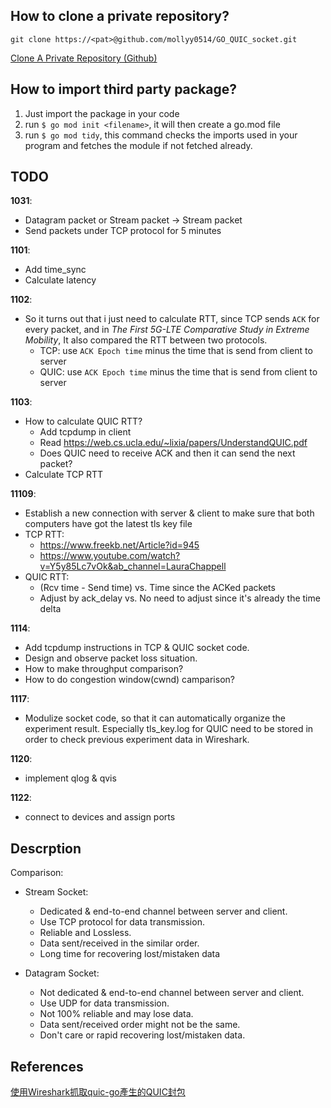 ## How to clone a private repository?
```
git clone https://<pat>@github.com/mollyy0514/GO_QUIC_socket.git
```
[Clone A Private Repository (Github)](https://stackoverflow.com/questions/2505096/clone-a-private-repository-github)

## How to import third party package?
1. Just import the package in your code
2. run `$ go mod init <filename>`, it will then create a go.mod file
3. run `$ go mod tidy`, this command checks the imports used in your program and fetches the module if not fetched already.


## TODO
**1031**:
- Datagram packet or Stream packet -> Stream packet
- Send packets under TCP protocol for 5 minutes

**1101**:
- Add time_sync
- Calculate latency

**1102**:
- So it turns out that i just need to calculate RTT, since TCP sends `ACK` for every packet, and in *The First 5G-LTE Comparative Study in Extreme Mobility*, It also compared the RTT between two protocols.
    - TCP: use `ACK Epoch time` minus the time that is send from client to server
    - QUIC: use `ACK Epoch time` minus the time that is send from client to server

**1103**:
- How to calculate QUIC RTT?
    - Add tcpdump in client
    - Read https://web.cs.ucla.edu/~lixia/papers/UnderstandQUIC.pdf
    - Does QUIC need to receive ACK and then it can send the next packet?
- Calculate TCP RTT

**11109**:
- Establish a new connection with server & client to make sure that both computers have got the latest tls key file
- TCP RTT:
    - https://www.freekb.net/Article?id=945
    - https://www.youtube.com/watch?v=Y5y85Lc7vOk&ab_channel=LauraChappell
- QUIC RTT:
    - (Rcv time - Send time) vs. Time since the ACKed packets
    - Adjust by ack_delay vs. No need to adjust since it's already the time delta

**1114**:
- Add tcpdump instructions in TCP & QUIC socket code.
- Design and observe packet loss situation.
- How to make throughput comparison?
- How to do congestion window(cwnd) camparison?

**1117**:
- Modulize socket code, so that it can automatically organize the experiment result. Especially tls_key.log for QUIC need to be stored in order to check previous experiment data in Wireshark.

**1120**:
- implement qlog & qvis

**1122**:
- connect to devices and assign ports

## Descrption

Comparison:
- Stream Socket:
    - Dedicated & end-to-end channel between server and client.
    - Use TCP protocol for data transmission.
    - Reliable and Lossless.
    - Data sent/received in the similar order.
    - Long time for recovering lost/mistaken data

- Datagram Socket:
    - Not dedicated & end-to-end channel between server and client.
    - Use UDP for data transmission.
    - Not 100% reliable and may lose data.
    - Data sent/received order might not be the same.
    - Don't care or rapid recovering lost/mistaken data.



## References
[使用Wireshark抓取quic-go產生的QUIC封包](https://hackmd.io/@pjkXMg3PTpu1Habe8pG_Lg/H103K8smn?utm_source=preview-mode&utm_medium=rec)
